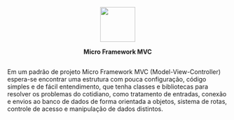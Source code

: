 <p align="center">     
  <img src="https://github.com/rose-pine/rose-pine-theme/raw/main/assets/icon.png" width="80" />
  <b><p align="center">Micro Framework MVC</p></b>     
</p>  

##

Em um padrão de projeto Micro Framework MVC (Model-View-Controller) espera-se encontrar uma estrutura com pouca configuração, código simples e de fácil entendimento, que tenha classes e bibliotecas para resolver os problemas do cotidiano, como tratamento de entradas, conexão e envios ao banco de dados de forma orientada a objetos, sistema de rotas, controle de acesso e manipulação de dados distintos.
